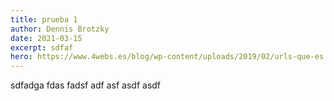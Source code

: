 ```yaml
---
title: prueba 1
author: Dennis Brotzky
date: 2021-03-15
excerpt: sdfaf
hero: https://www.4webs.es/blog/wp-content/uploads/2019/02/urls-que-es.jpg
---
```

sdfadga fdas fadsf adf asf asdf asdf